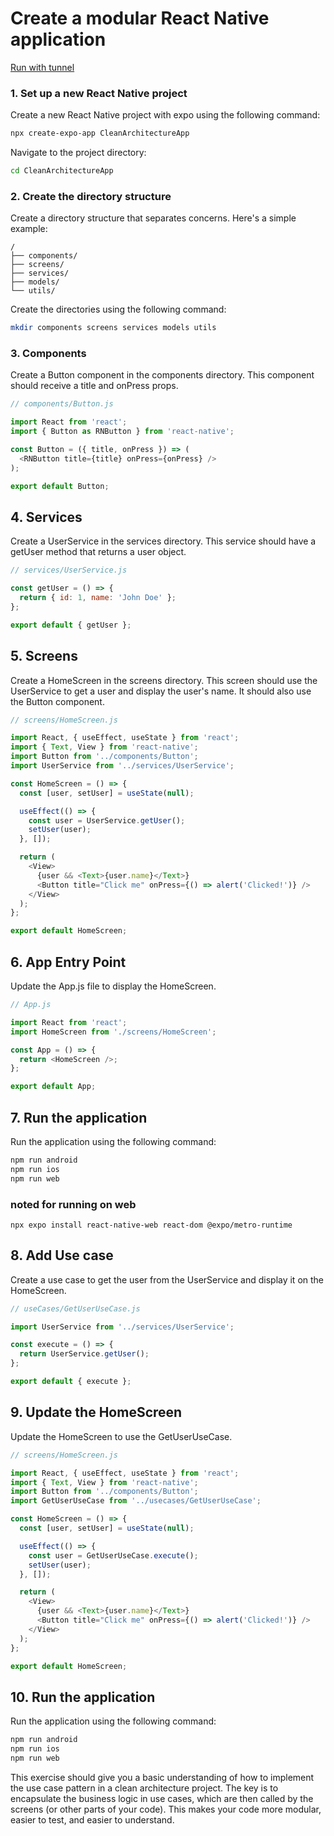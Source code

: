 
# Create a modular React Native application

[Run with tunnel](https://github.com/teerasej/react-native-handbook/blob/master/contents/main/run-application.md)

### 1. Set up a new React Native project
Create a new React Native project with expo using the following command:

```bash
npx create-expo-app CleanArchitectureApp
```
Navigate to the project directory:

```bash
cd CleanArchitectureApp
```

### 2. Create the directory structure

Create a directory structure that separates concerns. Here's a simple example:

```
/
├── components/
├── screens/
├── services/
├── models/
└── utils/
```

Create the directories using the following command:

```bash
mkdir components screens services models utils
```

### 3. Components

Create a Button component in the components directory. This component should receive a title and onPress props.

```javascript
// components/Button.js

import React from 'react';
import { Button as RNButton } from 'react-native';

const Button = ({ title, onPress }) => (
  <RNButton title={title} onPress={onPress} />
);

export default Button;
```

## 4. Services

Create a UserService in the services directory. This service should have a getUser method that returns a user object.

```javascript
// services/UserService.js

const getUser = () => {
  return { id: 1, name: 'John Doe' };
};

export default { getUser };
```

## 5. Screens

Create a HomeScreen in the screens directory. This screen should use the UserService to get a user and display the user's name. It should also use the Button component.



```javascript
// screens/HomeScreen.js

import React, { useEffect, useState } from 'react';
import { Text, View } from 'react-native';
import Button from '../components/Button';
import UserService from '../services/UserService';

const HomeScreen = () => {
  const [user, setUser] = useState(null);

  useEffect(() => {
    const user = UserService.getUser();
    setUser(user);
  }, []);

  return (
    <View>
      {user && <Text>{user.name}</Text>}
      <Button title="Click me" onPress={() => alert('Clicked!')} />
    </View>
  );
};

export default HomeScreen;
```

## 6. App Entry Point

Update the App.js file to display the HomeScreen.

```javascript
// App.js

import React from 'react';
import HomeScreen from './screens/HomeScreen';

const App = () => {
  return <HomeScreen />;
};

export default App;
```

## 7. Run the application 

Run the application using the following command:

```bash
npm run android
npm run ios
npm run web
```

### noted for running on web

```
npx expo install react-native-web react-dom @expo/metro-runtime
```

## 8. Add Use case

Create a use case to get the user from the UserService and display it on the HomeScreen.

```javascript
// useCases/GetUserUseCase.js

import UserService from '../services/UserService';

const execute = () => {
  return UserService.getUser();
};

export default { execute };
```

## 9. Update the HomeScreen

Update the HomeScreen to use the GetUserUseCase.

```javascript
// screens/HomeScreen.js

import React, { useEffect, useState } from 'react';
import { Text, View } from 'react-native';
import Button from '../components/Button';
import GetUserUseCase from '../usecases/GetUserUseCase';

const HomeScreen = () => {
  const [user, setUser] = useState(null);

  useEffect(() => {
    const user = GetUserUseCase.execute();
    setUser(user);
  }, []);

  return (
    <View>
      {user && <Text>{user.name}</Text>}
      <Button title="Click me" onPress={() => alert('Clicked!')} />
    </View>
  );
};

export default HomeScreen;
```

## 10. Run the application 

Run the application using the following command:

```bash
npm run android
npm run ios
npm run web
```

This exercise should give you a basic understanding of how to implement the use case pattern in a clean architecture project. The key is to encapsulate the business logic in use cases, which are then called by the screens (or other parts of your code). This makes your code more modular, easier to test, and easier to understand.

 
